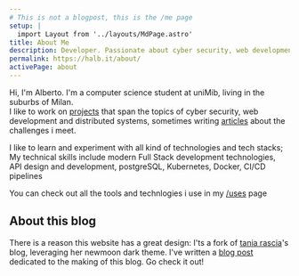 ```yaml
---
# This is not a blogpost, this is the /me page
setup: |
  import Layout from '../layouts/MdPage.astro'
title: About Me
description: Developer. Passionate about cyber security, web development and distributed systems
permalink: https://halb.it/about/
activePage: about
---
```


 
Hi, I'm Alberto. I'm a computer science student at uniMib, living in the suburbs of Milan.<br/>
 I like to work on <a href="/projects/" >projects</a> that span
the topics of cyber security, web development
and distributed systems, sometimes writing <a href="/articles/" >articles</a> about the challenges i meet.

I like to learn and experiment with all kind of technologies and tech stacks;<br/>
My technical skills include modern Full Stack development technologies,
API design and development, postgreSQL, Kubernetes, Docker, CI/CD pipelines

You can check out all the tools and technlogies i use in my <a href="/uses/">/uses</a> page

## About this blog

There is a reason this website has a great design: I'ts a fork of
<a href="https://github.com/taniarascia/taniarascia.com">tania rascia</a>'s blog,
leveraging her newmoon dark theme.
I've written a <a href="/posts/i-made-a-website/">blog post</a> dedicated to the making of this blog. Go check it out!
